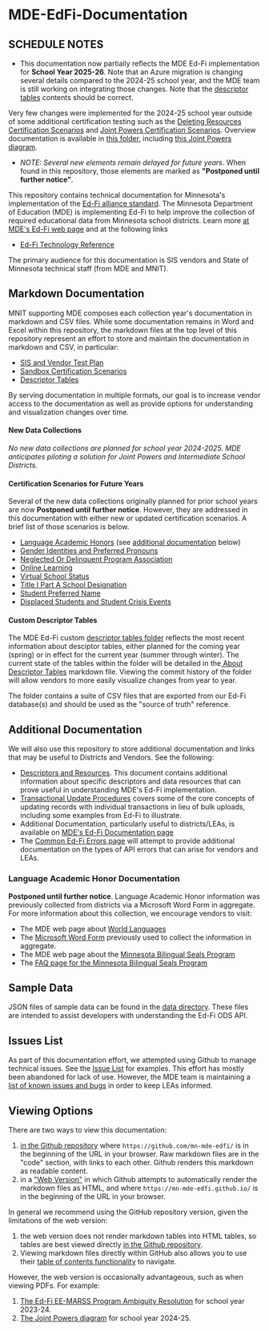 # MDE-EdFi-Documentation

## SCHEDULE NOTES
- This documentation now partially reflects the MDE Ed-Fi implementation for **School Year 2025-26**. Note that an Azure migration is changing several details compared to the 2024-25 school year, and the MDE team is still working on integrating those changes. Note that the [descriptor tables](./descriptorTables/) contents should be correct.

Very few changes were implemented for the 2024-25 school year outside of some additional certification testing such as the [Deleting Resources Certification Scenarios](./sandbox_cert/sandbox_cert_h_deleting_resources.md) and [Joint Powers Certification Scenarios](./sandbox_cert/sandbox_cert_j_joint_powers.md). Overview documentation is available in [this folder](./2024-25%20MDE%20Ed-Fi%20Documentation/), including [this Joint Powers diagram](https://mn-mde-edfi.github.io/MDE-EdFi-Documentation/2024-25%20MDE%20Ed-Fi%20Documentation/Joint%20Powers%20District%20Scenarios%20Diagram.pdf).
 - _NOTE: Several new elements remain delayed for future years_. When found in this repository, those elements are marked as **"Postponed until further notice"**.

This repository contains technical documentation for Minnesota's implementation of the [Ed-Fi alliance standard](https://www.ed-fi.org/). The Minnesota Department of Education (MDE) is implementing Ed-Fi to help improve the collection of required educational data from Minnesota school districts. Learn more [at MDE's Ed-Fi web page](https://education.mn.gov/MDE/dse/datasub/edfi/) and at the following links
- [Ed-Fi Technology Reference](https://docs.ed-fi.org/reference/)

The primary audience for this documentation is SIS vendors and State of Minnesota technical staff (from MDE and MNIT).

## Markdown Documentation
MNIT supporting MDE composes each collection year's documentation in markdown and CSV files. While some documentation remains in Word and Excel within this repository, the markdown files at the top level of this repository represent an effort to store and maintain the documentation in markdown and CSV, in particular:

- [SIS and Vendor Test Plan](./sis_test_plan/README.md)
- [Sandbox Certification Scenarios](./sandbox_cert/README.md)
- [Descriptor Tables](./descriptorTables/)

By serving documentation in multiple formats, our goal is to increase vendor access to the documentation as well as provide options for understanding and visualization changes over time.

#### New Data Collections
_No new data collections are planned for school year 2024-2025. MDE anticipates piloting a solution for Joint Powers and Intermediate School Districts._

#### Certification Scenarios for Future Years
Several of the new data collections originally planned for prior school years are now **Postponed until further notice**. However, they are addressed in this documentation with either new or updated certification scenarios. A brief list of those scenarios is below.

  - [Language Academic Honors](./sandbox_cert/sandbox_cert_b_marss.md#language-academic-honors) (see [additional documentation](#language-academic-honor-documentation) below)
  - [Gender Identities and Preferred Pronouns](./sandbox_cert/sandbox_cert_b_marss.md#gender-identity-and-preferred-pronouns)
  - [Neglected Or Delinquent Program Association](./sandbox_cert/sandbox_cert_c_spas.md#resource-studentneglectedordelinquentprogramassociation)
  - [Online Learning](./sandbox_cert/sandbox_cert_e_mccc.md#online-learning)
  - [Virtual School Status](./sandbox_cert/sandbox_cert_g_school_attribute.md#virtual-school-status)
  - [Title I Part A School Designation](./sandbox_cert/sandbox_cert_g_school_attribute.md#title-i-part-a-school-designation)
  - [Student Preferred Name ](./sandbox_cert/sandbox_cert_b_marss.md#preferred-name)
  - [Displaced Students and Student Crisis Events](./sandbox_cert/sandbox_cert_b_marss.md#displaced-students-and-student-crisis-events)

#### Custom Descriptor Tables
The MDE Ed-Fi custom [descriptor tables folder](./descriptorTables/) reflects the most recent information about desciptor tables, either planned for the coming year (spring) or in effect for the current year (summer through winter). The current state of the tables within the folder will be detailed in the[ About Descriptor Tables](./descriptorTables/AboutDescriptorTables.md) markdown file. Viewing the commit history of the folder will allow vendors to more easily visualize changes from year to year.

The folder contains a suite of CSV files that are exported from our Ed-Fi database(s) and should be used as the "source of truth" reference.

## Additional Documentation
We will also use this repository to store additional documentation and links that may be useful to Districts and Vendors. See the following:
- [Descriptors and Resources](./reference/descriptors_resources.md). This document contains additional information about specific descriptors and data resources that can prove useful in understanding MDE's Ed-Fi implementation.
- [Transactional Update Procedures](./reference/transactional_updates.md) covers some of the core concepts of updating records with individual transactions in lieu of bulk uploads, including some examples from Ed-Fi to illustrate.
- Additional Documentation, particularly useful to districts/LEAs, is available on [MDE's Ed-Fi Documentation page](https://education.mn.gov/MDE/dse/datasub/edfi/doc/)
- The [Common Ed-Fi Errors page](./reference/common_errors.md) will attempt to provide additional documentation on the types of API errors that can arise for vendors and LEAs.

### Language Academic Honor Documentation
**Postponed until further notice**. Language Academic Honor information was previously collected from districts via a Microsoft Word Form in aggregate. For more information about this collection, we encourage vendors to visit:
  - The MDE web page about [World Languages](https://education.mn.gov/MDE/dse/stds/world/)
  - The [Microsoft Word Form](https://education.mn.gov/mdeprod/idcplg?IdcService=GET_FILE&dDocName=MDE086116&RevisionSelectionMethod=latestReleased&Rendition=primary) previously used to collect the information in aggregate.
  - The MDE web page about the [Minnesota Bilingual Seals Program](https://education.mn.gov/MDE/dse/stds/world/seals/)
  - The [FAQ page for the Minnesota Bilingual Seals Program](https://education.mn.gov/MDE/dse/stds/world/seals/PROD034397)

## Sample Data
JSON files of sample data can be found in the [data directory](https://github.com/mn-mde-edfi/MDE-EdFi-Documentation/tree/master/data). These files are intended to assist developers with understanding the Ed-Fi ODS API.

## Issues List
As part of this documentation effort, we attempted using Github to manage technical issues. See the [Issue List](https://github.com/mn-mde-edfi/MDE-EdFi-Documentation/issues) for examples. This effort has mostly been abandoned for lack of use. However, the MDE team is maintaining a [list of known issues and bugs](https://education.mn.gov/MDE/dse/datasub/edfi/issues/) in order to keep LEAs informed.

## Viewing Options
There are two ways to view this documentation: 
1. [in the Github repository](https://github.com/mn-mde-edfi/MDE-EdFi-Documentation) where ```https://github.com/mn-mde-edfi/``` is in the beginning of the URL in your browser. Raw markdown files are in the "code" section, with links to each other. Github renders this markdown as readable content.
2. in a ["Web Version"](https://mn-mde-edfi.github.io/MDE-EdFi-Documentation/) in which Github attempts to automatically render the markdown files as HTML, and where ```https://mn-mde-edfi.github.io/``` is in the beginning of the URL in your browser.

In general we recommend using the GitHub repository version, given the limitations of the web version:
1.  the web version does not render markdown tables into HTML tables, so tables are best viewed directly [in the Github repository](https://github.com/mn-mde-edfi/MDE-EdFi-Documentation). 
2. Viewing markdown files directly within GitHub also allows you to use their [table of contents functionality](https://github.blog/changelog/2021-04-13-table-of-contents-support-in-markdown-files/) to navigate.

However, the web version is occasionally advantageous, such as when viewing PDFs. For example:
1. [The Ed-Fi EE-MARSS Program Ambiguity Resolution](https://mn-mde-edfi.github.io/MDE-EdFi-Documentation/2023-24%20MDE%20Ed-Fi%20Documentation/early_ed_marss_conflict_resolution.pdf) for school year 2023-24.
2. [The Joint Powers diagram](https://mn-mde-edfi.github.io/MDE-EdFi-Documentation/2024-25%20MDE%20Ed-Fi%20Documentation/Joint%20Powers%20District%20Scenarios%20Diagram.pdf) for school year 2024-25.
